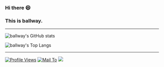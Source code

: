 ### Hi there  😄
### This is ballway.

---

![ballway's GitHub stats](https://github-readme-stats.vercel.app/api?username=ballway&show_icons=true&count_private=true)

![ballway's Top Langs](https://github-readme-stats.vercel.app/api/top-langs/?username=ballway&layout=compact&count_private=true&exclude_repo=dev&theme=graywhite)

---

<a href="https://ballway.github.io/"><img src="https://komarev.com/ghpvc/?username=ballway&color=brightgreen&style=for-the-badge" alt="Profile Views" /></a>
<a href="mailto:ballway@csie.io"><img src="https://img.shields.io/badge/Email-ballway%40csie.io-important/?style=for-the-badge&color=orange" alt="Mail To" ></a> 
[<img src="https://img.shields.io/badge/linkedin-%230077B5.svg?&style=for-the-badge&logo=linkedin&logoColor=white">](https://www.linkedin.com/in/ballway)
  
<!--
**ballway/ballway** is a ✨ _special_ ✨ repository because its `README.md` (this file) appears on your GitHub profile.

Here are some ideas to get you started:

- 🔭 I’m currently working on ...
- 🌱 I’m currently learning ...
- 👯 I’m looking to collaborate on ...
- 🤔 I’m looking for help with ...
- 💬 Ask me about ...
- 📫 How to reach me: ...
- 😄 Pronouns: ...
- ⚡ Fun fact: ...
-->
